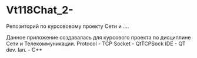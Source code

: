 # Vt118Chat_2-
Репозиторий по курсововому проекту Сети и ....

Данное приложение создавалась для курсового проекта по дисциплине Cети и Телекоммуникации.
Protocol - TCP
Socket - QtTCPSock
IDE - QT
dev. lan. - С++
